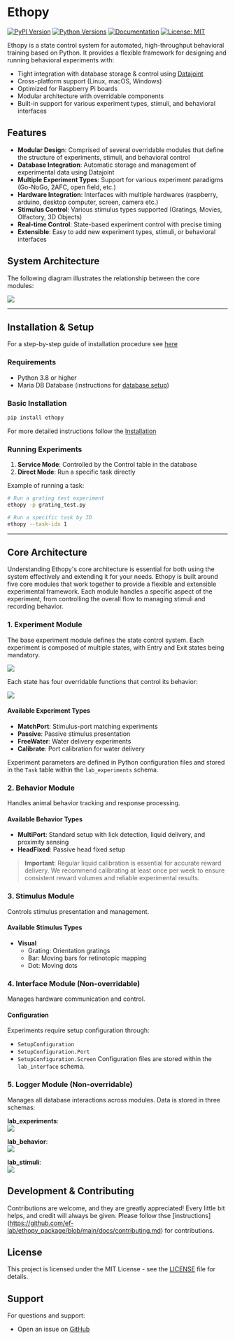 # Ethopy

[![PyPI Version](https://img.shields.io/pypi/v/ethopy.svg)](https://pypi.python.org/pypi/ethopy)
[![Python Versions](https://img.shields.io/pypi/pyversions/ethopy.svg)](https://pypi.org/project/ethopy/)
[![Documentation](https://img.shields.io/badge/docs-available-brightgreen.svg)](https://ef-lab.github.io/ethopy_package/)
[![License: MIT](https://img.shields.io/badge/License-MIT-yellow.svg)](https://opensource.org/licenses/MIT)

Ethopy is a state control system for automated, high-throughput behavioral training based on Python. It provides a flexible framework for designing and running behavioral experiments with:

- Tight integration with database storage & control using [Datajoint](https://docs.datajoint.org/python/)
- Cross-platform support (Linux, macOS, Windows)
- Optimized for Raspberry Pi boards
- Modular architecture with overridable components
- Built-in support for various experiment types, stimuli, and behavioral interfaces

## Features

- **Modular Design**: Comprised of several overridable modules that define the structure of experiments, stimuli, and behavioral control
- **Database Integration**: Automatic storage and management of experimental data using Datajoint
- **Multiple Experiment Types**: Support for various experiment paradigms (Go-NoGo, 2AFC, open field, etc.)
- **Hardware Integration**: Interfaces with multiple hardwares (raspberry, arduino, desktop computer, screen, camera etc.)
- **Stimulus Control**: Various stimulus types supported (Gratings, Movies, Olfactory, 3D Objects)
- **Real-time Control**: State-based experiment control with precise timing
- **Extensible**: Easy to add new experiment types, stimuli, or behavioral interfaces

## System Architecture

The following diagram illustrates the relationship between the core modules:

<img src="http://www.plantuml.com/plantuml/proxy?cache=no&src=https://raw.githubusercontent.com/ef-lab/EthoPy/master/utils/plantuml/modules.iuml">

[Datajoint]: https://github.com/datajoint/datajoint-python

--- 
## Installation & Setup

For a step-by-step guide of installation procedure see [here](getting_started.md)

### Requirements

- Python 3.8 or higher
- Maria DB Database (instructions for [database setup](database_setup.md))


### Basic Installation

```bash
pip install ethopy
```
For more detailed instructions follow the [Installation](installation.md)

### Running Experiments

1. **Service Mode**: Controlled by the Control table in the database
2. **Direct Mode**: Run a specific task directly

Example of running a task:
```bash
# Run a grating test experiment
ethopy -p grating_test.py

# Run a specific task by ID
ethopy --task-idx 1
```

---

## Core Architecture

Understanding Ethopy's core architecture is essential for both using the system effectively and extending it for your needs. Ethopy is built around five core modules that work together to provide a flexible and extensible experimental framework. Each module handles a specific aspect of the experiment, from controlling the overall flow to managing stimuli and recording behavior.

### 1. Experiment Module

The base experiment module defines the state control system. Each experiment is composed of multiple states, with Entry and Exit states being mandatory.

<img src="http://www.plantuml.com/plantuml/proxy?cache=no&src=https://raw.githubusercontent.com/ef-lab/EthoPy/master/utils/plantuml/states.iuml">

Each state has four overridable functions that control its behavior:

<img src="http://www.plantuml.com/plantuml/proxy?cache=no&src=https://raw.githubusercontent.com/ef-lab/EthoPy/master/utils/plantuml/state_functions.iuml">

#### Available Experiment Types

- **MatchPort**: Stimulus-port matching experiments
- **Passive**: Passive stimulus presentation
- **FreeWater**: Water delivery experiments
- **Calibrate**: Port calibration for water delivery

Experiment parameters are defined in Python configuration files and stored in the `Task` table within the `lab_experiments` schema.

### 2. Behavior Module

Handles animal behavior tracking and response processing.

#### Available Behavior Types

- **MultiPort**: Standard setup with lick detection, liquid delivery, and proximity sensing
- **HeadFixed**: Passive head fixed setup
> **Important**: Regular liquid calibration is essential for accurate reward delivery. We recommend calibrating at least once per week to ensure consistent reward volumes and reliable experimental results.

### 3. Stimulus Module

Controls stimulus presentation and management.

#### Available Stimulus Types

- **Visual**
  - Grating: Orientation gratings
  - Bar: Moving bars for retinotopic mapping
  - Dot: Moving dots

### 4. Interface Module (Non-overridable)
Manages hardware communication and control.

#### Configuration

Experiments require setup configuration through:
- `SetupConfiguration`
- `SetupConfiguration.Port`
- `SetupConfiguration.Screen`
Configuration files are stored within the `lab_interface` schema.

### 5. Logger Module (Non-overridable)
Manages all database interactions across modules. Data is stored in three schemas:

**lab_experiments**:  
<img src="http://www.plantuml.com/plantuml/proxy?cache=no&src=https://raw.githubusercontent.com/ef-lab/EthoPy/master/utils/plantuml/experiments.iuml">

**lab_behavior**:  
<img src="http://www.plantuml.com/plantuml/proxy?cache=no&src=https://raw.githubusercontent.com/ef-lab/EthoPy/master/utils/plantuml/behavior.iuml">

**lab_stimuli**:  
<img src="http://www.plantuml.com/plantuml/proxy?cache=no&src=https://raw.githubusercontent.com/ef-lab/EthoPy/master/utils/plantuml/stimuli.iuml">


## Development & Contributing
Contributions are welcome, and they are greatly appreciated! Every little bit helps, and credit will always be given. Please follow thse [instructions] (https://github.com/ef-lab/ethopy_package/blob/main/docs/contributing.md) for contributions.

## License

This project is licensed under the MIT License - see the [LICENSE](https://github.com/ef-lab/ethopy_package/blob/master/LICENSE) file for details.

## Support

For questions and support:

- Open an issue on [GitHub](https://github.com/ef-lab/ethopy_package/issues)
